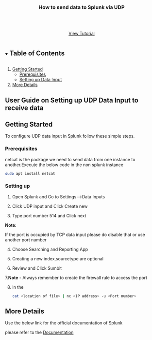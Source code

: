 

<p align="center">
  <h3 align="center">How to send data to Splunk via UDP</h3>

  <p align="center">
    <br />
    <br />
    <br />
    <a href="https://youtu.be/Cyq4ulxSlDg">View Tutorial</a>
  </p>
</p>



<!-- TABLE OF CONTENTS -->
<details open="open">
  <summary><h2 style="display: inline-block">Table of Contents</h2></summary>
  <ol>
    <li>
      <a href="#getting-started">Getting Started</a>
      <ul>
        <li><a href="#prerequisites">Prerequisites</a></li>
        <li><a href="#installation">Setting up Data Input</a></li>
      </ul>
    </li>
    <li><a href="#More Details">More Details</a></li>
  </ol>
</details>



<!-- ABOUT THE PROJECT -->
## User Guide on Setting up UDP Data Input to receive data 





<!-- GETTING STARTED -->
## Getting Started

To configure UDP data input in Splunk follow these simple steps.

### Prerequisites

 netcat is the package we need to send data from one instance to another.Execute the below code in the non splunk instance
  ```sh
  sudo apt install netcat
  ```

### Setting up 

1. Open Splunk and Go to Settings-->Data Inputs
  
  
2. Click UDP input and Click Create new
   
   
3. Type port number 514 and Click next 

  **Note:**

  If the port is occupied by TCP data input please do disable that or use another port number
  
  
4. Choose Searching and Reporting App  
   
   
5. Creating a new index,sourcetype are optional


6. Review and Click Sumbit


7.**Note** - Always remember to create the firewall rule to access the port


8. In the 
   ```sh
   cat <location of file> | nc <IP address> -u <Port number>
   ```

<!-- USAGE EXAMPLES -->
## More Details

Use the below link for the official documentation of Splunk

 please refer to the [Documentation](https://docs.splunk.com/Documentation/SplunkCloud/latest/Data/Monitornetworkports)





